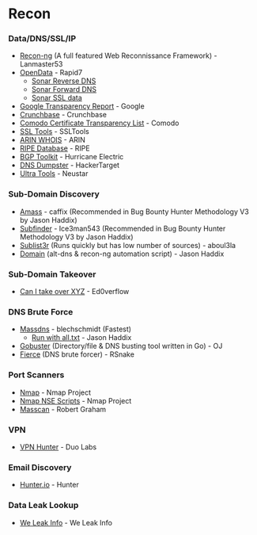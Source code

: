 # Recon

### Data/DNS/SSL/IP

* [Recon-ng](https://bitbucket.org/LaNMaSteR53/recon-ng) (A full featured Web Reconnissance Framework) - Lanmaster53
* [OpenData](https://opendata.rapid7.com/) - Rapid7
  * [Sonar Reverse DNS](https://opendata.rapid7.com/sonar.rdns_v2/)
  * [Sonar Forward DNS](https://opendata.rapid7.com/sonar.fdns_v2/)
  * [Sonar SSL data](https://opendata.rapid7.com/sonar.ssl/)
* [Google Transparency Report](https://transparencyreport.google.com/https/certificates?hl=en) - Google
* [Crunchbase](https://www.crunchbase.com/) - Crunchbase
* [Comodo Certificate Transparency List](https://crt.sh/) - Comodo
* [SSL Tools](http://ssltools.com/) - SSLTools
* [ARIN WHOIS](https://whois.arin.net/ui/) - ARIN
* [RIPE Database](https://apps.db.ripe.net/db-web-ui/#/query) - RIPE 
* [BGP Toolkit](https://bgp.he.net/) - Hurricane Electric
* [DNS Dumpster](https://dnsdumpster.com/) - HackerTarget
* [Ultra Tools](https://www.ultratools.com/tools/dnsLookup) - Neustar

### Sub-Domain Discovery
* [Amass](https://github.com/OWASP/Amass) - caffix (Recommended in Bug Bounty Hunter Methodology V3 by Jason Haddix)
* [Subfinder](https://github.com/Ice3man543/subfinder) - Ice3man543 (Recommended in Bug Bounty Hunter Methodology V3 by Jason Haddix)
* [Sublist3r](https://github.com/aboul3la/Sublist3r) (Runs quickly but has low number of sources) - aboul3la
* [Domain](https://github.com/jhaddix/domain) (alt-dns & recon-ng automation script) - Jason Haddix

### Sub-Domain Takeover

* [Can I take over XYZ](https://github.com/EdOverflow/can-i-take-over-xyz) - Ed0verflow

### DNS Brute Force
* [Massdns](https://github.com/blechschmidt/massdns) - blechschmidt (Fastest)
  * [Run with all.txt](https://gist.github.com/jhaddix/86a06c5dc309d08580a018c66354a056) - Jason Haddix
* [Gobuster](https://github.com/OJ/gobuster) (Directory/file & DNS busting tool written in Go) - OJ
* [Fierce](http://tools.kali.org/information-gathering/fierce) (DNS brute forcer) - RSnake

### Port Scanners
 * [Nmap](https://nmap.org/download.html) - Nmap Project
 * [Nmap NSE Scripts](https://nmap.org/nsedoc/) - Nmap Project
 * [Masscan](https://github.com/robertdavidgraham/masscan) - Robert Graham
 
### VPN 
 * [VPN Hunter](vpnhunter.com) - Duo Labs
 
### Email Discovery
 * [Hunter.io](https://hunter.io/) - Hunter
 
### Data Leak Lookup
 * [We Leak Info](https://search.weleakinfo.com/search) - We Leak Info
